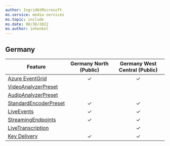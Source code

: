 ```yaml
---
author: IngridAtMicrosoft
ms.service: media-services
ms.topic: include
ms.date: 08/30/2022
ms.author: inhenkel
---
```


<!--Feature availability in region-->
## Germany

| Feature | Germany North (Public) | Germany West Central (Public) |
| --- | :---: | :---: |
| [Azure EventGrid](../monitoring/reacting-to-media-services-events.md) |&#10003;|&#10003; |
| [VideoAnalyzerPreset](../analyze-video-audio-files-concept.md)        |<!--North (Public)-->|<!--West Central (Public)--> |
| [AudioAnalyzerPreset](../analyze-video-audio-files-concept.md)        |<!--North (Public)-->|<!--West Central (Public)--> |
| [StandardEncoderPreset](../encode-concept.md)                         |&#10003;|&#10003;|
| [LiveEvents](../stream-live-streaming-concept.md)                     |&#10003;|&#10003;|
| [StreamingEndpoints](../stream-streaming-endpoint-concept.md)         |&#10003;|&#10003;|
| [LiveTranscription](../live-event-live-transcription-how-to.md)       |<!--North (Public)-->|&#10003;|
| [Key Delivery](../drm-content-protection-concept.md)                  |&#10003;|&#10003;|
